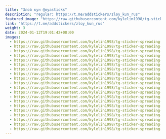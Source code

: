 ```yaml
---
title: "Злой кун @nyasticks"
description: "regular: https://t.me/addstickers/zloy_kun_rus"
featured_image: "https://raw.githubusercontent.com/kylelin1998/tg-sticker-spreading-worldwide-images/main/img/1cb9ab9d-99a6-40ed-96c1-f1a0abc7780f.jpg"
link: "https://t.me/addstickers/zloy_kun_rus"
weight: 3
date: 2024-01-12T19:01:42+08:00
images:
  - https://raw.githubusercontent.com/kylelin1998/tg-sticker-spreading-worldwide-images/main/img/1cb9ab9d-99a6-40ed-96c1-f1a0abc7780f.jpg
  - https://raw.githubusercontent.com/kylelin1998/tg-sticker-spreading-worldwide-images/main/img/20b14a2b-a62b-451a-99b3-6a8fc3f4e9d8.jpg
  - https://raw.githubusercontent.com/kylelin1998/tg-sticker-spreading-worldwide-images/main/img/f5162bd0-7d94-4e4c-9e1d-bfb9ccf3beee.jpg
  - https://raw.githubusercontent.com/kylelin1998/tg-sticker-spreading-worldwide-images/main/img/9e615d6f-8905-40e6-923a-a8fa7ba96a4b.jpg
  - https://raw.githubusercontent.com/kylelin1998/tg-sticker-spreading-worldwide-images/main/img/40742975-2c1c-4a7d-96ee-bafe60cce9d0.jpg
  - https://raw.githubusercontent.com/kylelin1998/tg-sticker-spreading-worldwide-images/main/img/8d3cec23-0883-448d-a426-0a4c5ab8cc9b.jpg
  - https://raw.githubusercontent.com/kylelin1998/tg-sticker-spreading-worldwide-images/main/img/c8ea649a-cf2c-4064-a969-d88e99116c5e.jpg
  - https://raw.githubusercontent.com/kylelin1998/tg-sticker-spreading-worldwide-images/main/img/4b07acca-fac7-48d3-b3dd-76b75687370f.jpg
  - https://raw.githubusercontent.com/kylelin1998/tg-sticker-spreading-worldwide-images/main/img/07055ab0-1933-4443-958f-2851177c7741.jpg
  - https://raw.githubusercontent.com/kylelin1998/tg-sticker-spreading-worldwide-images/main/img/6a008ef5-2e26-47a2-95f4-1c8e42b3b60b.jpg
  - https://raw.githubusercontent.com/kylelin1998/tg-sticker-spreading-worldwide-images/main/img/1e850a87-48fc-4301-a977-200fbdd4798b.jpg
  - https://raw.githubusercontent.com/kylelin1998/tg-sticker-spreading-worldwide-images/main/img/8dfa9135-d8e6-4d8e-8a4a-1817b279ece1.jpg
  - https://raw.githubusercontent.com/kylelin1998/tg-sticker-spreading-worldwide-images/main/img/e2f9764c-e82c-4cbf-a5ec-7738f4d355ec.jpg
  - https://raw.githubusercontent.com/kylelin1998/tg-sticker-spreading-worldwide-images/main/img/f84f1e87-a629-4bc3-b8ec-c5c45709819f.jpg
  - https://raw.githubusercontent.com/kylelin1998/tg-sticker-spreading-worldwide-images/main/img/ef484c6f-6559-4f0f-bd00-1df28ee42874.jpg
  - https://raw.githubusercontent.com/kylelin1998/tg-sticker-spreading-worldwide-images/main/img/9fe63e27-fbc4-41db-8b76-1b2c611ad87d.jpg
  - https://raw.githubusercontent.com/kylelin1998/tg-sticker-spreading-worldwide-images/main/img/07c319f8-8775-4051-8c3c-a0d659389b69.jpg
  - https://raw.githubusercontent.com/kylelin1998/tg-sticker-spreading-worldwide-images/main/img/499e0673-044c-42f1-9c4f-76822046966a.jpg
  - https://raw.githubusercontent.com/kylelin1998/tg-sticker-spreading-worldwide-images/main/img/d5e1826e-e98b-4c99-8f62-9ea826298e31.jpg
  - https://raw.githubusercontent.com/kylelin1998/tg-sticker-spreading-worldwide-images/main/img/dd4a0900-357e-4dfe-9639-df6985968d25.jpg
---
```


